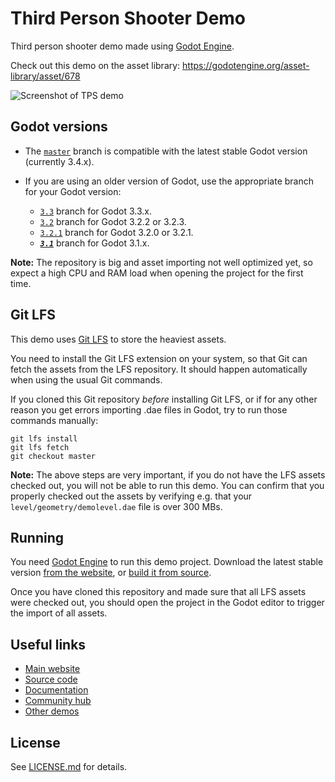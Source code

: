 # Third Person Shooter Demo

Third person shooter demo made using [Godot Engine](https://godotengine.org).

Check out this demo on the asset library: https://godotengine.org/asset-library/asset/678

![Screenshot of TPS demo](screenshots/screenshot.png)

## Godot versions

- The [`master`](https://github.com/godotengine/tps-demo) branch is compatible with the latest stable Godot version (currently 3.4.x).
- If you are using an older version of Godot, use the appropriate branch for your Godot version:

  - [`3.3`](https://github.com/godotengine/tps-demo/tree/3.3) branch
  for Godot 3.3.x.
  - [`3.2`](https://github.com/godotengine/tps-demo/tree/3.2) branch
  for Godot 3.2.2 or 3.2.3.
  - [`3.2.1`](https://github.com/godotengine/tps-demo/tree/3.2.1) branch
  for Godot 3.2.0 or 3.2.1.
  - [***`3.1`***](https://github.com/godotengine/tps-demo/tree/3.1) branch
  for Godot 3.1.x.

**Note:** The repository is big and asset importing not well optimized yet, so expect
a high CPU and RAM load when opening the project for the first time.

## Git LFS

This demo uses [Git LFS](https://git-lfs.github.com/) to store the heaviest assets.

You need to install the Git LFS extension on your system, so that Git can fetch the
assets from the LFS repository. It should happen automatically when using the usual
Git commands.

If you cloned this Git repository *before* installing Git LFS, or if for any other
reason you get errors importing .dae files in Godot, try to run those commands
manually:

```text
git lfs install
git lfs fetch
git checkout master
```

**Note:** The above steps are very important, if you do not have the LFS assets
checked out, you will not be able to run this demo.
You can confirm that you properly checked out the assets by verifying e.g. that
your ``level/geometry/demolevel.dae`` file is over 300 MBs.

## Running

You need [Godot Engine](https://godotengine.org) to run this demo project.
Download the latest stable version [from the website](https://godotengine.org/download/),
or [build it from source](https://github.com/godotengine/godot).

Once you have cloned this repository and made sure that all LFS assets were
checked out, you should open the project in the Godot editor to trigger the
import of all assets.

## Useful links

- [Main website](https://godotengine.org)
- [Source code](https://github.com/godotengine/godot)
- [Documentation](http://docs.godotengine.org)
- [Community hub](https://godotengine.org/community)
- [Other demos](https://github.com/godotengine/godot-demo-projects)

## License

See [LICENSE.md](LICENSE.md) for details.
